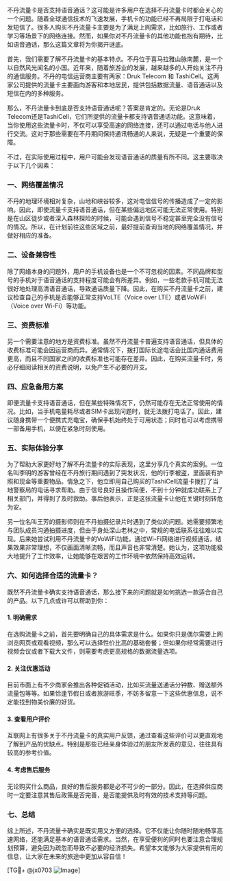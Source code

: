 不丹流量卡是否支持语音通话？这可能是许多用户在选择不丹流量卡时都会关心的一个问题。随着全球通信技术的飞速发展，手机卡的功能已经不再局限于打电话和发短信了。很多人购买不丹流量卡主要是为了满足上网需求，比如旅行、工作或者学习等场景下的网络连接。然而，如果你对不丹流量卡的其他功能也抱有期待，比如语音通话，那么这篇文章将为你揭开谜底。

首先，我们需要了解不丹流量卡的基本特点。不丹位于喜马拉雅山脉南麓，是一个以自然风光闻名的小国。近年来，随着旅游业的发展，越来越多的人开始关注不丹的通信服务。不丹的电信运营商主要有两家：Druk Telecom 和 TashiCell。这两家公司提供的流量卡主要面向游客和本地居民，提供包括数据流量、语音通话以及短信在内的多种服务。

那么，不丹流量卡到底是否支持语音通话呢？答案是肯定的。无论是Druk Telecom还是TashiCell，它们所提供的流量卡都支持语音通话功能。这意味着，当你使用这些流量卡时，不仅可以享受高速的网络连接，还可以通过电话与他人进行交流。这对于那些需要在不丹期间保持通讯畅通的人来说，无疑是一个重要的保障。

不过，在实际使用过程中，用户可能会发现语音通话的质量有所不同。这主要取决于以下几个因素：

### 一、网络覆盖情况

不丹的地理环境相对复杂，山地和峡谷较多，这对电信信号的传播造成了一定的影响。因此，即使流量卡支持语音通话，但在某些偏远地区可能无法正常使用。特别是在山区徒步或者深入森林探险的时候，可能会遇到信号不稳定甚至完全没有信号的情况。所以，在计划前往这些区域之前，最好提前查询当地的网络覆盖情况，并做好相应的准备。

### 二、设备兼容性

除了网络本身的问题外，用户的手机设备也是一个不可忽视的因素。不同品牌和型号的手机对于语音通话的支持程度可能会有所差异。例如，一些老款手机可能无法很好地处理高清语音通话，导致通话质量下降。因此，在购买不丹流量卡之前，建议检查自己的手机是否能够正常支持VoLTE（Voice over LTE）或者VoWiFi（Voice over Wi-Fi）等功能。

### 三、资费标准

另一个需要注意的地方是资费标准。虽然不丹流量卡普遍支持语音通话，但具体的收费标准可能会因运营商而异。通常情况下，拨打国际长途电话会比国内通话费用更高，而且不同国家之间的收费标准也可能存在差异。因此，在购买流量卡时，务必仔细阅读相关的资费说明，以免产生不必要的开支。

### 四、应急备用方案

即便流量卡支持语音通话，但在某些特殊情况下，仍然可能存在无法正常使用的情况。比如，当手机电量耗尽或者SIM卡出现问题时，就无法拨打电话了。因此，建议随身携带一个便携式充电宝，确保手机始终处于可用状态；同时也可以考虑携带一部备用手机，以便在紧急时刻使用。

### 五、实际体验分享

为了帮助大家更好地了解不丹流量卡的实际表现，这里分享几个真实的案例。一位名叫李明的游客曾经在不丹旅行期间遇到了突发状况，他的行李被盗，里面装有护照和现金等重要物品。情急之下，他立即用自己购买的TashiCell流量卡拨打了当地警察局的电话寻求帮助。由于信号良好且操作简便，不到十分钟就成功联系上了相关部门，并得到了及时救助。事后他表示，正是这张流量卡让他在关键时刻转危为安。

另一位名叫王芳的摄影师则在不丹拍摄纪录片时遇到了类似的问题。她需要频繁地与团队成员沟通拍摄进度，但由于身处深山老林之中，常规的电话联系往往难以实现。后来她尝试利用不丹流量卡的VoWiFi功能，通过Wi-Fi网络进行视频通话，结果效果非常理想，不仅画面清晰流畅，而且声音也非常清楚。她认为，这项功能极大地提升了工作效率，让她能够在艰苦的工作环境中依然保持高效运转。

### 六、如何选择合适的流量卡？

既然不丹流量卡确实支持语音通话，那么接下来的问题就是如何挑选一款适合自己的产品。以下几点或许可以帮助到你：

#### 1. 明确需求

在选购流量卡之前，首先要明确自己的具体需求是什么。如果你只是偶尔需要上网浏览网页或观看视频，那么可以选择性价比高的基础套餐；但如果你经常需要进行视频会议或者下载大文件，则需要考虑更高规格的数据流量选项。

#### 2. 关注优惠活动

目前市面上有不少商家会推出各种促销活动，比如买流量送通话分钟数、赠送额外流量包等等。如果恰逢节假日或者旅游旺季，不妨多留意一下这些优惠信息，说不定能找到物美价廉的好货。

#### 3. 查看用户评价

互联网上有很多关于不丹流量卡的真实用户反馈，通过查看这些评价可以更直观地了解到产品的优缺点。特别是那些已经亲身体验过的朋友所发表的意见，往往具有较高的参考价值。

#### 4. 考虑售后服务

无论购买什么商品，良好的售后服务都是必不可少的一部分。因此，在选择供应商时一定要注意其售后政策是否完善，是否能提供及时有效的技术支持等问题。

### 七、总结

综上所述，不丹流量卡确实是既实用又方便的选择。它不仅能让你随时随地畅享高速网络，还能满足基本的语音通话需求。当然，在享受便利的同时也要注意合理规划预算，避免因为疏忽而导致不必要的经济损失。希望本文能够为大家提供有用的信息，让大家在未来的旅途中更加从容自信！

[TG💪+ @jx0703 ![Image](https://github.com/user-attachments/assets/dbca1d08-cadb-493c-b0ec-ad6f7a83f270)]